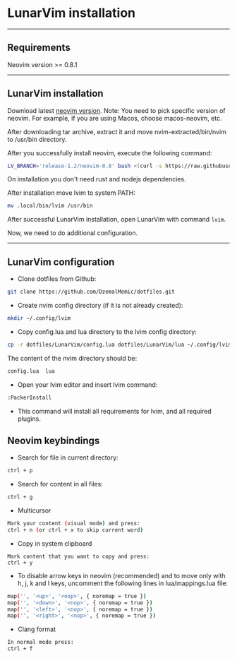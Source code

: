LunarVim installation
=====================

------------
Requirements
------------

Neovim version >= 0.8.1


---------------------
LunarVim installation
---------------------


Download latest [neovim version](https://github.com/neovim/neovim/releases/tag/stable).
Note: You need to pick specific version of neovim. For example, if you are using Macos, choose macos-neovim, etc.

After downloading tar archive, extract it and move nvim-extracted/bin/nvim to /usr/bin directory.

After you successfully install neovim, execute the following command:


```bash
LV_BRANCH='release-1.2/neovim-0.8' bash <(curl -s https://raw.githubusercontent.com/lunarvim/lunarvim/master/utils/installer/install.sh)

````


On installation you don't need rust and nodejs dependencies.

After installation move lvim to system PATH:

```bash
mv .local/bin/lvim /usr/bin

```

After successful LunarVim installation, open LunarVim with command `lvim`.

Now, we need to do additional configuration.

----------------------
LunarVim configuration
----------------------


- Clone dotfiles from Github: 

```bash 
git clone https://github.com/DzemalMemic/dotfiles.git
```

- Create nvim config directory (if it is not already created): 

```bash
mkdir ~/.config/lvim
```

- Copy config.lua and lua directory to the lvim config directory:

```bash
cp -r dotfiles/LunarVim/config.lua dotfiles/LunarVim/lua ~/.config/lvim
```

The content of the nvim directory should be:

```bash
config.lua  lua
```

- Open your lvim editor and insert lvim command:

```bash
:PackerInstall
```

- This command will install all requirements for lvim, and all required plugins.


## Neovim keybindings

- Search for file in current directory:

```bash
ctrl + p
```

- Search for content in all files:

```bash
ctrl + g
```

- Multicursor

```bash
Mark your content (visual mode) and press:
ctrl + n (or ctrl + x to skip current word)
```

- Copy in system clipboard

```
Mark content that you want to copy and press:
ctrl + y
```

- To disable arrow keys in neovim (recommended) and to move only with h, j, k and l keys, uncomment the following lines in lua/mappings.lua file:

```bash
map('', '<up>', '<nop>', { noremap = true })
map('', '<down>', '<nop>', { noremap = true })
map('', '<left>', '<nop>', { noremap = true })
map('', '<right>', '<nop>', { noremap = true })
```

- Clang format

```bash
In normal mode press:
ctrl + f
```
